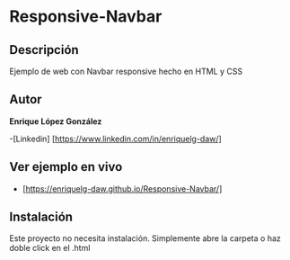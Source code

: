 # Responsive-Navbar

## Descripción
Ejemplo de web con Navbar responsive hecho en HTML y CSS

## Autor
**Enrique López González**

-[Linkedin] [https://www.linkedin.com/in/enriquelg-daw/]

## Ver ejemplo en vivo
- [https://enriquelg-daw.github.io/Responsive-Navbar/]

## Instalación
Este proyecto no necesita instalación. Simplemente abre la carpeta o haz doble click en el .html
